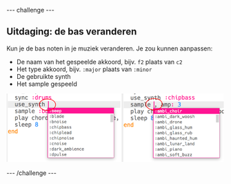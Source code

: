 --- challenge ---

## Uitdaging: de bas veranderen

Kun je de bas noten in je muziek veranderen. Je zou kunnen aanpassen:

+ De naam van het gespeelde akkoord, bijv. `f2` plaats van `c2`
+ Het type akkoord, bijv. `:major` plaats van `:minor`
+ De gebruikte synth
+ Het sample gespeeld

![screenshot](images/dj-bass-challenge.png)

--- /challenge ---